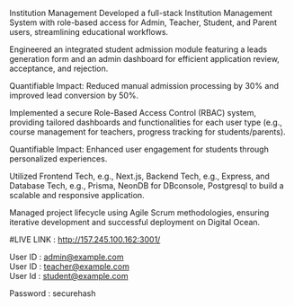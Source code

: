 Institution Management
Developed a full-stack Institution Management System with role-based access for Admin, Teacher, Student, and Parent users, streamlining educational workflows.

Engineered an integrated student admission module featuring a leads generation form and an admin dashboard for efficient application review, acceptance, and rejection.

Quantifiable Impact: Reduced manual admission processing by 30% and improved lead conversion by 50%.

Implemented a secure Role-Based Access Control (RBAC) system, providing tailored dashboards and functionalities for each user type (e.g., course management for teachers, progress tracking for students/parents).

Quantifiable Impact: Enhanced user engagement for students through personalized experiences.

Utilized Frontend Tech, e.g., Next.js, Backend Tech, e.g., Express, and Database Tech, e.g., Prisma, NeonDB for DBconsole, Postgresql to build a scalable and responsive application.

Managed project lifecycle using Agile Scrum methodologies, ensuring iterative development and successful deployment on Digital Ocean.

#LIVE LINK : http://157.245.100.162:3001/                                                                                                                                                     


User ID : admin@example.com     
User ID : teacher@example.com  
User Id : student@example.com


Password : securehash         
